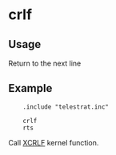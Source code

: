 # crlf

## Usage

Return to the next line

## Example

```ca65
    .include "telestrat.inc"

    crlf
    rts
```

Call [XCRLF](../../../kernel/primitives/XCRLF/) kernel function.
